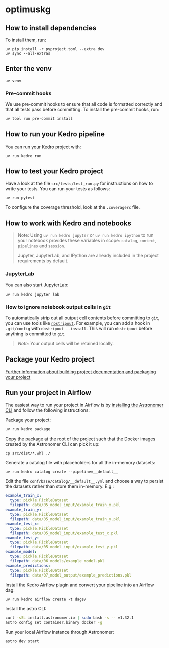 # optimuskg

## How to install dependencies

To install them, run:

```
uv pip install -r pyproject.toml --extra dev
uv sync --all-extras
```

## Enter the venv
```
uv venv
```

### Pre-commit hooks

We use pre-commit hooks to ensure that all code is formatted correctly and that all tests pass before committing. To install the pre-commit hooks, run:

```bash
uv tool run pre-commit install
```

## How to run your Kedro pipeline

You can run your Kedro project with:

```
uv run kedro run
```

## How to test your Kedro project

Have a look at the file `src/tests/test_run.py` for instructions on how to write your tests. You can run your tests as follows:

```
uv run pytest
```

To configure the coverage threshold, look at the `.coveragerc` file.

## How to work with Kedro and notebooks

> Note: Using `uv run kedro jupyter` or `uv run kedro ipython` to run your notebook provides these variables in scope: `catalog`, `context`, `pipelines` and `session`.
>
> Jupyter, JupyterLab, and IPython are already included in the project requirements by default.

### JupyterLab
You can also start JupyterLab:

```
uv run kedro jupyter lab
```

### How to ignore notebook output cells in `git`
To automatically strip out all output cell contents before committing to `git`, you can use tools like [`nbstripout`](https://github.com/kynan/nbstripout). For example, you can add a hook in `.git/config` with `nbstripout --install`. This will run `nbstripout` before anything is committed to `git`.

> *Note:* Your output cells will be retained locally.

## Package your Kedro project

[Further information about building project documentation and packaging your project](https://docs.kedro.org/en/stable/tutorial/package_a_project.html)

## Run your project in Airflow

The easiest way to run your project in Airflow is by [installing the Astronomer CLI](https://www.astronomer.io/docs/cloud/stable/get-started/quickstart#step-4-install-the-astronomer-cli)
and follow the following instructions:

Package your project:
```shell
uv run kedro package
```

Copy the package at the root of the project such that the Docker images 
created by the Astronomer CLI can pick it up:
```shell
cp src/dist/*.whl ./
```

Generate a catalog file with placeholders for all the in-memory datasets:
```shell
uv run kedro catalog create --pipeline=__default__
```

Edit the file `conf/base/catalog/__default__.yml` and choose a way to 
persist the datasets rather than store them in-memory. E.g.:
```yaml
example_train_x:
  type: pickle.PickleDataset
  filepath: data/05_model_input/example_train_x.pkl
example_train_y:
  type: pickle.PickleDataset
  filepath: data/05_model_input/example_train_y.pkl
example_test_x:
  type: pickle.PickleDataset
  filepath: data/05_model_input/example_test_x.pkl
example_test_y:
  type: pickle.PickleDataset
  filepath: data/05_model_input/example_test_y.pkl
example_model:
  type: pickle.PickleDataset
  filepath: data/06_models/example_model.pkl
example_predictions:
  type: pickle.PickleDataset
  filepath: data/07_model_output/example_predictions.pkl
```

Install the Kedro Airflow plugin and convert your pipeline into an Airflow dag:
```shell
uv run kedro airflow create -t dags/
```

Install the astro CLI:
```bash
curl -sSL install.astronomer.io | sudo bash -s -- v1.32.1
astro config set container.binary docker -g
```

Run your local Airflow instance through Astronomer:
```shell
astro dev start
```
